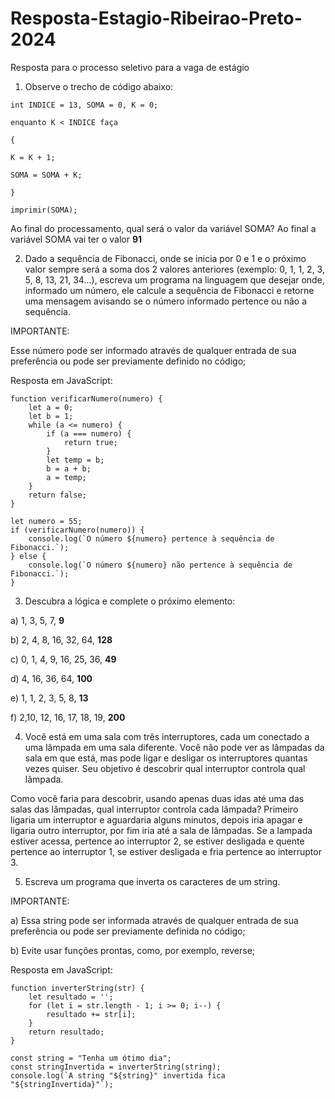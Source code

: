 # Resposta-Estagio-Ribeirao-Preto-2024
Resposta para o processo seletivo para a vaga de estágio

1) Observe o trecho de código abaixo:

<pre><code>int INDICE = 13, SOMA = 0, K = 0;

enquanto K < INDICE faça

{

K = K + 1;

SOMA = SOMA + K;

}

imprimir(SOMA);</code></pre>



Ao final do processamento, qual será o valor da variável SOMA? Ao final a variável SOMA vai ter o valor <b>91</b>

2) Dado a sequência de Fibonacci, onde se inicia por 0 e 1 e o próximo valor sempre será a soma dos 2 valores anteriores (exemplo: 0, 1, 1, 2, 3, 5, 8, 13, 21, 34...), escreva um programa na linguagem que desejar onde, informado um número, ele calcule a sequência de Fibonacci e retorne uma mensagem avisando se o número informado pertence ou não a sequência.



IMPORTANTE:

Esse número pode ser informado através de qualquer entrada de sua preferência ou pode ser previamente definido no código;

Resposta em JavaScript:
<pre>
<code>function verificarNumero(numero) {
    let a = 0;
    let b = 1;
    while (a <= numero) {
        if (a === numero) {
            return true;
        }
        let temp = b;
        b = a + b;
        a = temp;
    }
    return false;
}

let numero = 55;
if (verificarNumero(numero)) {
    console.log(`O número ${numero} pertence à sequência de Fibonacci.`);
} else {
    console.log(`O número ${numero} não pertence à sequência de Fibonacci.`);
}</code></pre>

3) Descubra a lógica e complete o próximo elemento:



a) 1, 3, 5, 7, <b>9</b> 

b) 2, 4, 8, 16, 32, 64, <b>128</b> 

c) 0, 1, 4, 9, 16, 25, 36, <b>49</b>

d) 4, 16, 36, 64, <b>100</b>

e) 1, 1, 2, 3, 5, 8, <b>13</b>

f) 2,10, 12, 16, 17, 18, 19, <b>200</b>


4) Você está em uma sala com três interruptores, cada um conectado a uma lâmpada em uma sala diferente. Você não pode ver as lâmpadas da sala em que está, mas pode ligar e desligar os interruptores quantas vezes quiser. Seu objetivo é descobrir qual interruptor controla qual lâmpada.

Como você faria para descobrir, usando apenas duas idas até uma das salas das lâmpadas, qual interruptor controla cada lâmpada? Primeiro ligaria um interruptor e aguardaria alguns minutos, depois iria apagar e ligaria outro interruptor, por fim iria até a sala de lâmpadas. Se a lampada estiver acessa, pertence ao interruptor 2, se estiver desligada e quente pertence ao interruptor 1, se estiver desligada e fria pertence ao interruptor 3.

5) Escreva um programa que inverta os caracteres de um string.


IMPORTANTE:

a) Essa string pode ser informada através de qualquer entrada de sua preferência ou pode ser previamente definida no código;

b) Evite usar funções prontas, como, por exemplo, reverse;

Resposta em JavaScript:
<pre><code>function inverterString(str) {
    let resultado = '';
    for (let i = str.length - 1; i >= 0; i--) {
        resultado += str[i];
    }
    return resultado;
}

const string = "Tenha um ótimo dia";
const stringInvertida = inverterString(string);
console.log(`A string "${string}" invertida fica "${stringInvertida}"`);</code></pre>
